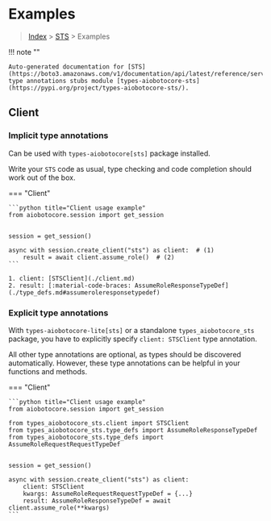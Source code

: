 # Examples

> [Index](../README.md) > [STS](./README.md) > Examples

!!! note ""

    Auto-generated documentation for [STS](https://boto3.amazonaws.com/v1/documentation/api/latest/reference/services/sts.html#STS)
    type annotations stubs module [types-aiobotocore-sts](https://pypi.org/project/types-aiobotocore-sts/).

## Client

### Implicit type annotations

Can be used with `types-aiobotocore[sts]` package installed.

Write your `STS` code as usual,
type checking and code completion should work out of the box.



=== "Client"

    ```python title="Client usage example"
    from aiobotocore.session import get_session


    session = get_session()

    async with session.create_client("sts") as client:  # (1)
        result = await client.assume_role()  # (2)
    ```

    1. client: [STSClient](./client.md)
    2. result: [:material-code-braces: AssumeRoleResponseTypeDef](./type_defs.md#assumeroleresponsetypedef) 






### Explicit type annotations

With `types-aiobotocore-lite[sts]`
or a standalone `types_aiobotocore_sts` package, you have to explicitly specify
`client: STSClient` type annotation.

All other type annotations are optional, as types should be discovered automatically.
However, these type annotations can be helpful in your functions and methods.


=== "Client"

    ```python title="Client usage example"
    from aiobotocore.session import get_session

    from types_aiobotocore_sts.client import STSClient
    from types_aiobotocore_sts.type_defs import AssumeRoleResponseTypeDef
    from types_aiobotocore_sts.type_defs import AssumeRoleRequestRequestTypeDef


    session = get_session()

    async with session.create_client("sts") as client:
        client: STSClient
        kwargs: AssumeRoleRequestRequestTypeDef = {...}
        result: AssumeRoleResponseTypeDef = await client.assume_role(**kwargs)
    ```




